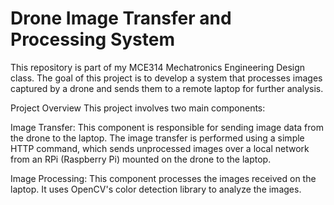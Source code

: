 # Drone Image Transfer and Processing System
This repository is part of my MCE314 Mechatronics Engineering Design class. The goal of this project is to develop a system that processes images captured by a drone and sends them to a remote laptop for further analysis.

Project Overview
This project involves two main components:

Image Transfer:
This component is responsible for sending image data from the drone to the laptop.
The image transfer is performed using a simple HTTP command, which sends unprocessed images over a local network from an RPi (Raspberry Pi) mounted on the drone to the laptop.

Image Processing:
This component processes the images received on the laptop.
It uses OpenCV's color detection library to analyze the images.


